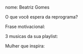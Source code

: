 nome: Beatriz Gomes

O que você espera da reprograma?

Frase motivacional:

3 musicas da sua playlist:

Mulher que inspira:
